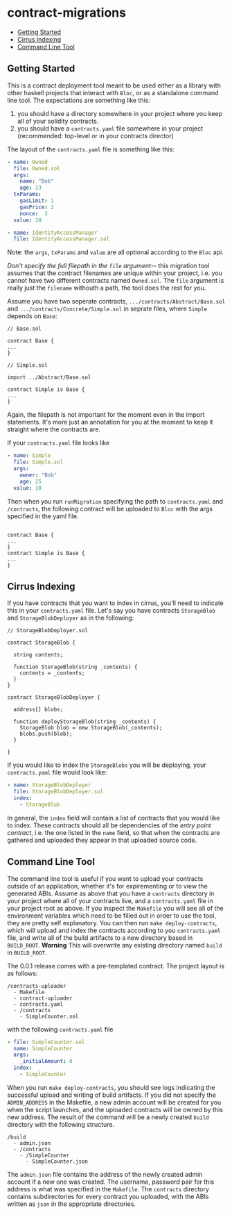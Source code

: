 # contract-migrations

- [Getting Started](#getting-started)
- [Cirrus Indexing](#cirrus-indexing)
- [Command Line Tool](#command-line-tool)


## Getting Started
This is a contract deployment tool meant to be used either as a library with other haskell projects that interact with `Bloc`, or as a standalone command line tool. The expectations are something like this:

1. you should have a directory somewhere in your project where you keep all of your solidity contracts.
2. you should have a `contracts.yaml` file somewhere in your project (recommended: top-level or in your contracts director)

The layout of the `contracts.yaml` file is something like this:
```yaml
- name: Owned
  file: Owned.sol
  args:
    name: "Bob"
    age: 23
  txParams:
    gasLimit: 1
    gasPrice: 2
    nonce:  3
  value: 10

- name: IdentityAccessManager
  file: IdentityAccessManager.sol
```

Note: the `args`, `txParams` and `value` are all optional according to the `Bloc` api. 

*Don't specify the full filepath in the `file` argument*-- this migration tool assumes that the contract
filenames are unique within your project, i.e. you cannot have two different contracts named `Owned.sol`. The
`file` argument is really just the `filename` withouth a path, the tool does the rest for you.

Assume you have two seperate contracts, `.../contracts/Abstract/Base.sol` and `.../contracts/Concrete/Simple.sol` in seprate files, where `Simple` depends on `Base`:

```solidity
// Base.sol

contract Base {
...
}
```

```solidity
// Simple.sol

import ../Abstract/Base.sol

contract Simple is Base {
...
}
```
Again, the filepath is not important for the moment even in the import statements. It's more just an annotation for you at the moment to keep it straight where the contracts are.

If your `contracts.yaml` file looks like

```yaml
- name: Simple
  file: Simple.sol
  args:
    owner: "Bob"
    age: 25
  value: 10
```

Then when you run `runMigration` specifying the path to `contracts.yaml` and `/contracts`, the following contract will be
uploaded to `Bloc` with the args specified in the yaml file.

```solidity

contract Base {
...
}
contract Simple is Base {
...
}
```

## Cirrus Indexing

If you have contracts that you want to index in cirrus, you'll need to indicate this in your `contracts.yaml` file. Let's say you have contracts `StorageBlob` and `StorageBlobDeployer` as in the following:

```solidity
// StorageBlobDeployer.sol

contract StorageBlob {

  string contents;

  function StorageBlob(string _contents) {
    contents = _contents;
  }
}

contract StorageBlobDeployer {

  address[] blobs;
  
  function deployStorageBlob(string _contents) {
    StorageBlob blob = new StorageBlob(_contents);
    blobs.push(blob);
  }

}
```

If you would like to index the `StorageBlobs` you will be deploying, your `contracts.yaml` file would look like:

```yaml
- name: StorageBlobDeployer
  file: StorageBlobDeployer.sol
  index:
    - StorageBlob
```

In general, the `index` field will contain a list of contracts that you would like to index. These contracts should all be dependencies of the _entry point contract_, i.e. the one listed in the `name` field, so that when the contracts are gathered and uploaded they appear in that uploaded source code. 

## Command Line Tool
The command line tool is useful if you want to upload your contracts outside of an application, whether it's for expirementing or to view the generated ABIs. Assume as above that you have a `contracts` directory in your project where all of your contracts live, and a `contracts.yaml` file in your project root as above. If you inspect the `Makefile` you will see all of the environment variables which need to be filled out in order to use the tool, they are pretty self explanatory. You can then run `make deploy-contracts`, which will upload and index the contracts according to you `contracts.yaml` file, and write all of the build artifacts to a new directory based in `BUILD_ROOT`. **Warning** This will overwrite any existing directory named `build` in `BUILD_ROOT`.

The 0.0.1 release comes with a pre-templated contract. The project layout is as follows:

```
/contracts-uploader
  - Makefile
  - contract-uploader
  - contracts.yaml
  - /contracts
    - SimpleCounter.sol
```

with the following `contracts.yaml` file

```yaml
- file: SimpleCounter.sol
  name: SimpleCounter
  args:
    _initialAmount: 0
  index:
    - SimpleCounter

```

When you run `make deploy-contracts`, you should see logs indicating the successful upload and writing of build artifacts. If you did not specify the `ADMIN_ADDRESS` in the Makefile, a new admin account will be created for you when the script launches, and the uploaded contracts will be owned by this new address. The result of the command will be a newly created `build` directory with the following structure.

```
/build
  - admin.json
  - /contracts
    - /SimpleCounter
      - SimpleCounter.json
```

The `admin.json` file contains the address of the newly created admin account if a new one was created. The username, password pair for this address is what was specified in the `Makefile`. The `contracts` directory contains subdirectories for every contract you uploaded, with the ABIs written as `json` in the appropriate directories.
